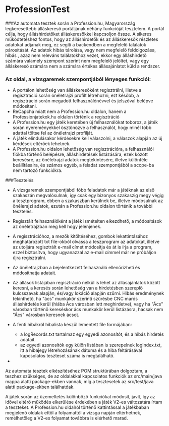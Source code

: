 # ProfessionTest
###Az automata tesztek során a Profession.hu, Magyarország legkeresettebb álláskereső portáljának néhány funkcióját tesztelem.
A portál célja, hogy álláshirdetőket álláskeresőkkel kapcsoljon össze. A sikeres működtetéshez fontos, hogy az álláshirdetők és az álláskeresők részletes adatokat adjanak meg, ez segíti a backendben a megfelelő találatok párosítását.
Az adatok hibás tárolása, vagy nem megfelelő feldolgozása, hibás , azaz nem releváns találatokhoz vezet, ekkor egy álláshirdető számára valamely szempont szerint nem megfelelő jelöltet, vagy egy álláskereső számára nem a számára értékes állásajánlatot küld a rendszer.

### Az oldal, a vizsgaremek szempontjából lényeges funkciói:
- A portálon lehetőség van álláskeresőként regisztrálni, illetve a regisztráció során önéletrajzi profilt létrehozni,
  ezt később, a regisztráció során megadott felhasználónévvel és jelszóval belépve módosítani.
- ReCapcha miatt nem a Profession.hu oldalon, hanem a Professionjatekok.hu oldalon történik a regisztráció 
- A Profession.hu egy játék keretében új felhasználókat toboroz, a játék során nyereményekkel ösztönözve a felhasználót, 
  hogy minél több adattal töltse fel az önéletrajzi profilját.
- A játék elindulásakor kérdésekre kell válaszolni, a válaszok alapján az új kérdések eltérőek lehetnek.
- A Profession.hu oldalon lehetőség van regisztrációra, a felhasználói fiókba történő belépésre, álláshirdetések listázására, ezek között keresésre, az önéletrajzi adatok megtekintésére, illetve különféle beállításaira, és számos egyéb, a feladat szempontjából a scope-ba nem tartozó funkciókra.

###Tesztelés 
- A vizsgaremek szempontjából főbb feladatok már a játéknak az első szakaszán megvalósulnak, így csak 
  egy bizonyos szakaszig megy végig a tesztprogram, ebben a szakaszban kerülnek be, illetve módosulnak az önélerajzi adatok, 
  ezután a Profession.hu oldalon történik a további tesztelés.
- Regisztált felhasználóként a játék ismételten elkezdhető, a módosítások az önéletrajzban meg kell hogy jelenjenek.
- A regisztrációhoz, a mezők kitöltéséhez, gombok lekattintásához meghatározott txt file-okból olvassa a teszprogram az adatokat,
  illetve az utoljára regisztrált e-mail címet módosítja és át is írja a program, ezzel biztosítva, hogy ugyanazzal az e-mail címmel 
  már ne próbáljon újra regisztrálni.
- Az önéletrajzban a bejelentkezett felhasználó ellenőrizheti és módosíthatja adatait.
- Az állások listájában regisztráció nélkül is lehet az állásajánlatok között keresni, a keresés során lehetőség van 
  a hirdetésben szereplő kulcsszavak alapján, és/vagy lokáció alapján szűrni. Hibás eredménynek tekinthető, 
  ha "ács" munkakör szerinti szűrésbe CNC marós álláshirdetés kerül (hiába Ács városban lett meghirdetve), 
  vagy ha "Ács" városban történő kereséskor ács munkakör kerül listázásra, hacsak nem "Ács" városban keresnek ácsot.
- A fenti hibákról hibalista készül lementett file formájában:
  - a logRecords.txt tartalmaz egy egyedi azonosítót, és a hibás hirdetés adatait.
  - az egyedi azonosítók egy külön listában is szerepelnek logIndex.txt, itt a hibajegy létrehozásának dátuma és 
    a hiba feltárásával kapcsolatos teszteset száma is megtalálható.
    
  
- 

Az automata tesztek elkészítéséhez POM struktúrában dolgoztam, a teszhez szükséges, de az oldalakkal kapcsolatos funkciók 
az src/main/java mappa alatti package-ekben vannak, míg a tesztesetek az src/test/java alatti package-ekben találhatóak.

A játék során az üzemeltetés különböző funkciókat módosít, javít, így az idővel eltérő működés elkerülése érdekében a játék V2-es változatára írtam a teszteket. A Profession.hu oldalról történő kattintással a játékbaban megjelenő oldalak ettől a folyamattól a vizsga napján eltérhetnek, remélhetőleg a V2-es folyamat továbbra is elérhető marad.

